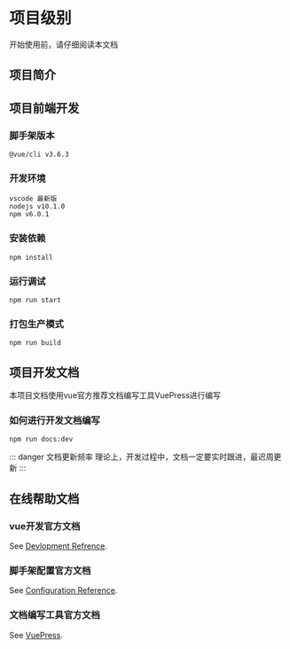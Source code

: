 # 项目级别
开始使用前，请仔细阅读本文档

## 项目简介


## 项目前端开发

### 脚手架版本
```
@vue/cli v3.6.3
```

### 开发环境
```
vscode 最新版
nodejs v10.1.0
npm v6.0.1
```

### 安装依赖
```
npm install
```

### 运行调试
```
npm run start
```

### 打包生产模式
```
npm run build
```

## 项目开发文档
本项目文档使用vue官方推荐文档编写工具VuePress进行编写

### 如何进行开发文档编写
```
npm run docs:dev
```
::: danger 文档更新频率
理论上，开发过程中，文档一定要实时跟进，最迟周更新
:::

## 在线帮助文档

### vue开发官方文档
See [Devlopment Refrence](https://cn.vuejs.org/v2/guide/).

### 脚手架配置官方文档
See [Configuration Reference](https://cli.vuejs.org/config/).

### 文档编写工具官方文档
See [VuePress](https://vuepress.vuejs.org/).